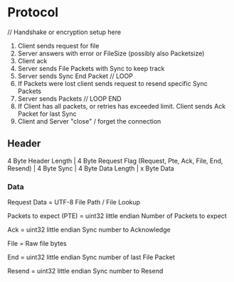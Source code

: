 # Protocol

// Handshake or encryption setup here
1. Client sends request for file
2. Server answers with error or FileSize (possibly also Packetsize)
3. Client ack
4. Server sends File Packets with Sync to keep track
5. Server sends Sync End Packet
// LOOP
6. If Packets were lost client sends request to resend specific Sync Packets
7. Server sends Packets 
// LOOP END
8. If Client has all packets, or retries has exceeded limit. Client sends Ack Packet for last Sync
9. Client and Server "close" / forget the connection

## Header
4 Byte Header Length | 4 Byte Request Flag (Request, Pte, Ack, File, End, Resend) | 4 Byte Sync | 4 Byte Data Length | x Byte Data

### Data

Request Data = UTF-8 File Path / File Lookup

Packets to expect (PTE) = uint32 little endian Number of Packets to expect

Ack = uint32 little endian Sync number to Acknowledge

File = Raw file bytes

End = uint32 little endian Sync number of last File Packet

Resend = uint32 little endian Sync number to Resend
